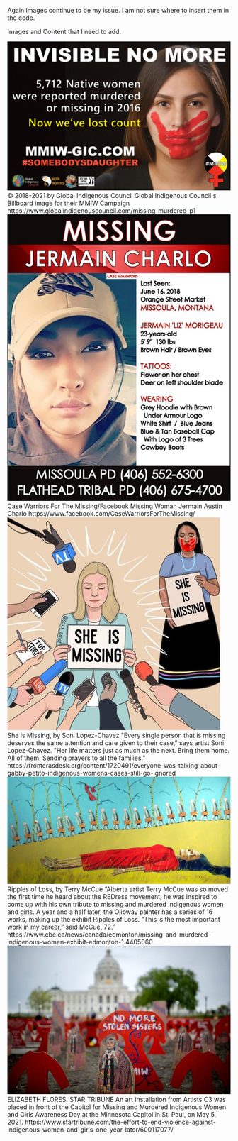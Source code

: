Again images continue to be my issue. I am not sure where to insert them in the code.

Images and Content that I need to add.

<img src= "images/InvisibleNoMore.jpg">
© 2018-2021 by Global Indigenous Council
Global Indigenous Council's Billboard image for their MMIW Campaign 
https://www.globalindigenouscouncil.com/missing-murdered-p1

<img src= "images/JermainMissingPoster.jpg">
Case Warriors For The Missing/Facebook
Missing Woman Jermain Austin Charlo
https://www.facebook.com/CaseWarriorsForTheMissing/

<img src= "images/mmiw-she-is-missing-artwork-20210928.jpg">
She is Missing, by
Soni Lopez-Chavez
"Every single person that is missing deserves the same attention and care given to their case," says artist Soni Lopez-Chavez. "Her life matters just as much as the next. Bring them home. All of them. Sending prayers to all the families."
https://fronterasdesk.org/content/1720491/everyone-was-talking-about-gabby-petito-indigenous-womens-cases-still-go-ignored

<img src= "images/Ripples-of-Loss-Terry-Mccue.jpg">
Ripples of Loss, by Terry McCue
“Alberta artist Terry McCue was so moved the first time he heard about the REDress movement, he was inspired to come up with his own tribute to missing and murdered Indigenous women and girls. A year and a half later, the Ojibway painter has a series of 16 works, making up the exhibit Ripples of Loss. “This is the most important work in my career,” said McCue, 72.”
https://www.cbc.ca/news/canada/edmonton/missing-and-murdered-indigenous-women-exhibit-edmonton-1.4405060

<img src="images/MMIWartInstallation.jpg">
ELIZABETH FLORES, STAR TRIBUNE
An art installation from Artists C3 was placed in front of the Capitol for Missing and Murdered Indigenous Women and Girls Awareness Day at the Minnesota Capitol in St. Paul, on May 5, 2021.
https://www.startribune.com/the-effort-to-end-violence-against-indigenous-women-and-girls-one-year-later/600117077/

